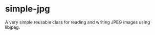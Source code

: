 simple-jpg
==========

A very simple reusable class for reading and writing JPEG images using libjpeg.